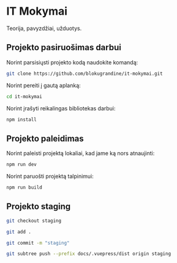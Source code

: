# IT Mokymai

Teorija, pavyzdžiai, užduotys.

## Projekto pasiruošimas darbui

Norint parsisiųsti projekto kodą naudokite komandą:

```bash
git clone https://github.com/blokugrandine/it-mokymai.git
```

Norint pereiti į gautą aplanką:

```bash
cd it-mokymai
```

Norint įrašyti reikalingas bibliotekas darbui:

```bash
npm install
```

## Projekto paleidimas

Norint paleisti projektą lokaliai, kad jame ką nors atnaujinti:

```bash
npm run dev
```

Norint paruošti projektą talpinimui:

```bash
npm run build
```

## Projekto staging

```bash
git checkout staging
```

```bash
git add .
```

```bash
git commit -m "staging"
```

```bash
git subtree push --prefix docs/.vuepress/dist origin staging
```
